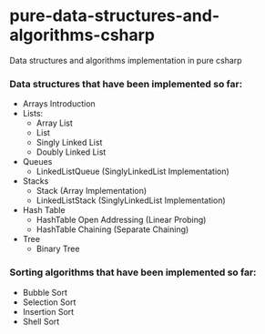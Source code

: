 # pure-data-structures-and-algorithms-csharp
Data structures and algorithms implementation in pure csharp

### Data structures that have been implemented so far:
- Arrays Introduction
- Lists:
  - Array List
  - List
  - Singly Linked List
  - Doubly Linked List
- Queues
  - LinkedListQueue (SinglyLinkedList Implementation)
- Stacks
  - Stack (Array Implementation)
  - LinkedListStack (SinglyLinkedList Implementation)
- Hash Table
  - HashTable Open Addressing (Linear Probing)
  - HashTable Chaining (Separate Chaining)
- Tree
  - Binary Tree

### Sorting algorithms that have been implemented so far:
  - Bubble Sort
  - Selection Sort
  - Insertion Sort
  - Shell Sort